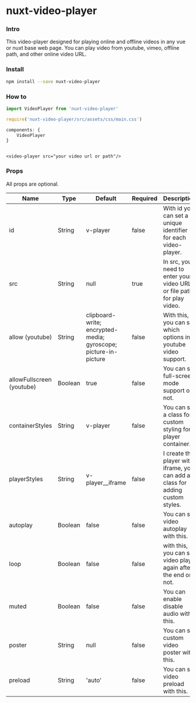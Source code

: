# nuxt-video-player

### Intro

This video-player designed for playing online and offline videos in any vue or nuxt base web page. You can play video
from youtube, vimeo, offline path, and other online video URL.

### Install

```bash
npm install --save nuxt-video-player
```

### How to

```javascript
import VideoPlayer from 'nuxt-video-player'

require('nuxt-video-player/src/assets/css/main.css')

components: {
    VideoPlayer
}
```

```vue

<video-player src="your video url or path"/>
```

### Props

All props are optional.

| Name             | Type    | Default      | Required | Description |
| ---              | ---     | ---          | ---      |---          |
| id               | String  | v-player     | false    | With id you can set a unique identifier for each video-player.  |
| src              | String  | null         | true     | In src, you need to enter your video URL or file path for play video. |
| allow (youtube)           | String  | clipboard-write; encrypted-media; gyroscope; picture-in-picture | false | With this, you can set which options in youtube video support. |
| allowFullscreen (youtube)  | Boolean | true         | false    | You can set full-screen mode support or not. |
| containerStyles  | String  | v-player     | false    | You can set a class for custom styling for player container. |
| playerStyles     | String  | v-player__iframe  | false | I create this player with iframe, you can add a class for adding custom styles. |
| autoplay     | Boolean  | false  | false | You can set video autoplay with this. |
| loop     | Boolean  | false  | false | with this, you can set video play again after the end or not. |
| muted     | Boolean  | false  | false | You can enable disable audio with this. |
| poster     | String  | null  | false | You can set custom video poster with this. |
| preload     | String  | 'auto'  | false | You can set video preload with this. |

